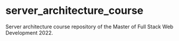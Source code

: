 # server_architecture_course
Server architecture course repository of the Master of Full Stack Web Development 2022.
